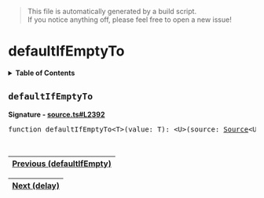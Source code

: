 > This file is automatically generated by a build script.<br>If you notice anything off, please feel free to open a new issue!

# defaultIfEmptyTo

<details><summary><b>Table of Contents</b></summary>

1. [<code>defaultIfEmptyTo</code>](#defaultIfEmptyTo)</details>

## <a name="defaultIfEmptyTo"></a><code>defaultIfEmptyTo</code>

<b>Signature - [source.ts#L2392](..\/..\/packages\/core\/src\/source.ts#L2392)</b>

<pre>function defaultIfEmptyTo&lt;T&gt;(value: T): &lt;U&gt;(source: <a href="../03-api-source/00-Source.md#Source-Interface">Source</a>&lt;U&gt;) =&gt; <a href="../03-api-source/00-Source.md#Source-Interface">Source</a>&lt;T | U&gt;</pre><br>

| [Previous \(defaultIfEmpty\)](017-defaultIfEmpty.md#readme) |
| --- |

<div align="right">

| [Next \(delay\)](019-delay.md#readme) |
| --- |
</div>
